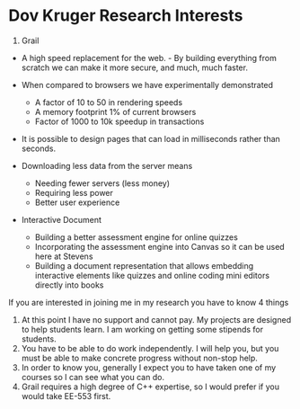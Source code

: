 # Dov Kruger Research Interests

1. Grail
  - A high speed replacement for the web. - By building everything from scratch we can make it more secure, and much, much faster.
  - When compared to browsers we have experimentally demonstrated
    - A factor of 10 to 50 in rendering speeds
    - A memory footprint 1% of current browsers
    - Factor of 1000 to 10k speedup in transactions
  - It is possible to design pages that can load in milliseconds rather than seconds.
  - Downloading less data from the server means
    - Needing fewer servers (less money)
    - Requiring less power
    - Better user experience

- Interactive Document
  - Building a better assessment engine for online quizzes
  - Incorporating the assessment engine into Canvas so it can be used here at Stevens
  - Building a document representation that allows embedding interactive elements like quizzes and online coding mini editors directly into books

If you are interested in joining me in my research you have to know 4 things

1. At this point I have no support and cannot pay. My projects are designed to help students learn. I am working on getting some stipends for students.
1. You have to be able to do work independently. I will help you, but you must be able to make concrete progress without non-stop help.
1. In order to know you, generally I expect you to have taken one of my courses so I can see what you can do.
1. Grail requires a high degree of C++ expertise, so I would prefer if you would take EE-553 first.